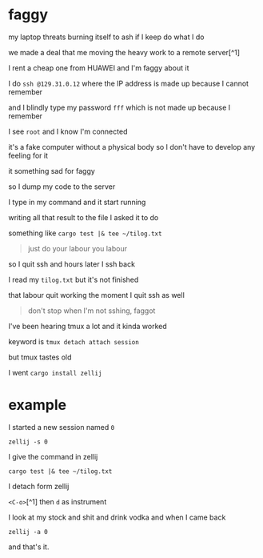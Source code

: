 # faggy

my laptop threats burning itself to ash if I keep do what I do

we made a deal that me moving the heavy work to a remote server[^1]

I rent a cheap one from HUAWEI and I'm faggy about it

I do `ssh @129.31.0.12` where the IP address is made up because I cannot remember

and I blindly type my password `fff` which is not made up because I remember

I see `root` and I know I'm connected

it's a fake computer without a physical body so I don't have to develop any feeling for it

it something sad for faggy

so I dump my code to the server

I type in my command and it start running

writing all that result to the file I asked it to do

something like `cargo test |& tee ~/tilog.txt`

>just do your labour you labour

so I quit ssh and hours later I ssh back

I read my `tilog.txt` but it's not finished

that labour quit working the moment I quit ssh as well

> don't stop when I'm not sshing, faggot

I've been hearing tmux a lot and it kinda worked

keyword is `tmux detach attach session`

but tmux tastes old

I went `cargo install zellij`

# example

I started a new session named `0`

`zellij -s 0`

I give the command in zellij

`cargo test |& tee ~/tilog.txt`

I detach form zellij

`<C-o>`[^1] then `d` as instrument

I look at my stock and shit and drink vodka and when I came back

`zellij -a 0`

and that's it.

